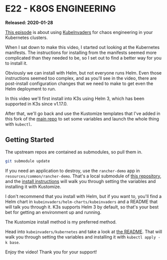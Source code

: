 # E22 - K8OS ENGINEERING

**Released: 2020-01-28**

[This episode](https://youtu.be/bxT-eJCkqP8) is about using [KubeInvaders](https://github.com/oskapt.kubeinvaders) for chaos engineering in your Kubernetes clusters.

When I sat down to make this video, I started out looking at the Kubernetes manifests. The instructions for installing from the manifests seemed more complicated than they needed to be, so I set out to find a better way for you to install it.

Obviously we can install with Helm, but not everyone runs Helm. Even those instructions seemed too complex, and as you'll see in the video, there are post-install configuration changes that we need to make to get even the Helm deployment to run.

In this video we'll first install into K3s using Helm 3, which has been supported in K3s since v1.17.0.

After that, we'll go back and use the Kustomize templates that I've added in this fork of the [main repo](https://github.com/lucky-sideburn/KubeInvaders/) to set some variables and launch the whole thing with `kubectl`.

## Getting Started

The upstream repos are contained as submodules, so pull them in.

```bash
git submodule update
```

If you need an application to destroy, use the `rancher-demo` app in `resources/common/rancher-demo`.  That's a local submodule of [this repository](https://github.com/oskapt/rancher-demo), and the [install instructions](https://github.com/oskapt/rancher-demo/README.md) will walk you through setting the variables and installing it with Kustomize.

I don't recommend that you install with Helm, but if you want to, you'll find a Helm chart in `kubeinvaders/helm-charts/kubeinvaders` and a README that will talk you through it. K3s supports Helm 3 by default, so that's your best bet for getting an environment up and running.

The Kustomize install method is my preferred method.

Head into `kubeinvaders/kubernetes` and take a look at [the README](kubeinvaders/kubernetes/README.md). That will walk you through setting the variables and installing it with `kubectl apply -k base`.

Enjoy the video! Thank you for your support!
